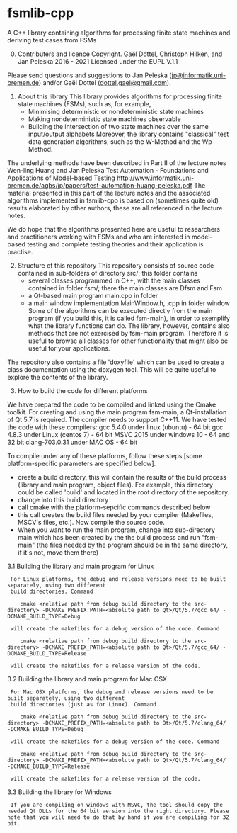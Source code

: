 # fsmlib-cpp
A C++ library containing algorithms for processing finite state machines and deriving test cases from FSMs

 0. Contributers and licence
 Copyright. Gaël Dottel, Christoph Hilken, and Jan Peleska 2016 - 2021
 Licensed under the EUPL V.1.1

 Please send questions and suggestions to 
        Jan Peleska (jp@informatik.uni-bremen.de) and/or 
        Gaël Dottel (dottel.gael@gmail.com).
 
 1. About this library
 This library provides algorithms for processing finite state machines (FSMs), such as, for example,
       - Minimising deterministic or nondeterministic state machines
       - Making nondeterministic state machines observable
       - Building the intersection of two state machines over the same input/output alphabets
 Moreover, the library contains "classical" test data generation algorithms, such as the W-Method and the Wp-Method.

 The underlying methods have been described in Part II of the lecture notes 
      Wen-ling Huang and Jan Peleska
      Test Automation - Foundations and Applications of Model-based Testing
      http://www.informatik.uni-bremen.de/agbs/jp/papers/test-automation-huang-peleska.pdf
 The material presented in this part of the lecture notes and the associated algorithms implemented in fsmlib-cpp is based on (sometimes quite old) results elaborated by other authors, these are all referenced in the lecture notes. 
 
 We do hope that the algorithms presented here are useful to researchers and practitioners working with FSMs and who are interested in model-based testing and complete testing theories and their application is practise.
 
 2. Structure of this repository
 This repository consists of source code contained in sub-folders of directory src/; this folder contains
    - several classes programmed in C++, with the main classes contained in folder fsm/;
      there the main classes are Dfsm and Fsm
    - a Qt-based main program main.cpp in folder
    - a main window implementation MainWindow.h, .cpp in folder window
 Some of the algorithms can be executed directly from the main program (if you build this, it is called fsm-main), in order to exemplify what the library functions can do. The library, however, contains also methods that are not exercised by fsm-main program. Therefore it is useful to browse all classes for other functionality that might also be useful for your applications.

The repository also contains a file 'doxyfile' which can be used to create a class documentation using the doxygen tool. This will be quite useful to explore the contents of the library.
 
 3. How to build the code for different platforms
 
 We have prepared the code to be compiled and linked using the Cmake toolkit. For creating and using the main program fsm-main, a Qt-installation of Qt 5.7 is required. The compiler needs to support C++11. We have tested the code with these compilers: 
   gcc 5.4.0 under linux (ubuntu) - 64 bit
   gcc 4.8.3 under Linux (centos 7) - 64 bit
   MSVC 2015 under windows 10 - 64 and 32 bit
   clang-703.0.31 under MAC OS - 64 bit

 To compile under any of these platforms, follow these steps [some platform-specific parameters are specified below].
   - create a build directory, this will contain the results of the build process (library and main program, object files).
     For example, this directory could be called 'build' and located in the root directory of the repository.
   - change into this build directory
   - call cmake with the platform-sepcific commands described below 
   - this call creates the build files needed by your compiler (Makefiles, MSCV's files, etc.). Now compile the source code.
   - When you want to run the main program, change into sub-directory main which has been created by the
     the build process and run "fsm-main" (the files needed by the program should be in the same directory, if it's not, move them there) 


 3.1 Building the library and main program for Linux
 
     For Linux platforms, the debug and release versions need to be built separately, using two different
     build directories. Command
     
        cmake <relative path from debug build directory to the src-directory> -DCMAKE_PREFIX_PATH=<absolute path to Qt>/Qt/5.7/gcc_64/ -DCMAKE_BUILD_TYPE=Debug
                
     will create the makefiles for a debug version of the code. Command 
     
        cmake <relative path from debug build directory to the src-directory> -DCMAKE_PREFIX_PATH=<absolute path to Qt>/Qt/5.7/gcc_64/ -DCMAKE_BUILD_TYPE=Release
        
     will create the makefiles for a release version of the code.
     
 3.2 Building the library and main program for Mac OSX
 
     For Mac OSX platforms, the debug and release versions need to be built separately, using two different
     build directories (just as for Linux). Command
     
        cmake <relative path from debug build directory to the src-directory> -DCMAKE_PREFIX_PATH=<absolute path to Qt>/Qt/5.7/clang_64/ -DCMAKE_BUILD_TYPE=Debug
        
     will create the makefiles for a debug version of the code. Command
     
        cmake <relative path from debug build directory to the src-directory> -DCMAKE_PREFIX_PATH=<absolute path to Qt>/Qt/5.7/clang_64/ -DCMAKE_BUILD_TYPE=Release
        
     will create the makefiles for a release version of the code.
     
 3.3 Building the library for Windows
 
     If you are compiling on windows with MSVC, the tool should copy the needed Qt DLLs for the 64 bit version into the right directory. Please note that you will need to do that by hand if you are compiling for 32 bit.
